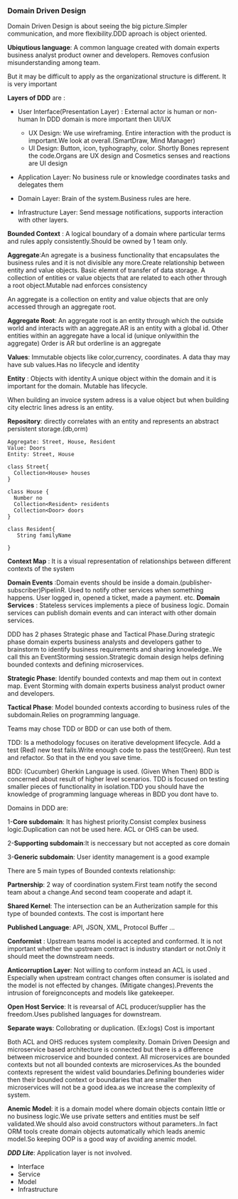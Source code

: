 ### Domain Driven Design

Domain Driven Design is about seeing the big picture.Simpler communication, and more flexibility.DDD aproach is object oriented.

__Ubiqutious language__: A common language created with domain experts business analyst product owner and developers. Removes confusion misunderstanding among team.

But it may be difficult to apply as the organizational structure is different. It is very important

__Layers of DDD__ are :
- User Interface(Presentation Layer) : External actor is human or non-human In DDD domain is more important then UI/UX

  - UX Design: We use wireframing. Entire  interaction with the product is important.We look at overall.(SmartDraw, Mind Manager)
  - UI Design: Button, icon, typhography, color. Shortly Bones represent the code.Organs are UX design and Cosmetics senses and reactions are UI design

- Application Layer: No business rule or knowledge coordinates tasks and delegates them
- Domain Layer: Brain of the system.Business rules are here.
- Infrastructure Layer: Send message notifications, supports interaction with other layers.

__Bounded Context__ : A logical boundary of a domain where particular terms and rules apply consistently.Should be owned by 1 team only.

__Aggregate__:An agregate is a business functionality that encapsulates the business rules and it is not divisible any more.Create relationship between entity and value objects. Basic elemnt of transfer of data storage. A collection of entities or value objects that are related to each other through a root object.Mutable nad enforces consistency

An aggregate is a collection on entity and value objects that are only accessed through an aggregate root. 

__Aggregate Root__: An aggregate root is an entity through which the outside world and interacts with an aggregate.AR is an entity with a global id. Other entities within an aggregate have a local id (unique onlywithin the aggregate) Order is AR but orderline is an aggregate


__Values__: Immutable objects like color,currency, coordinates. A data thay may have sub values.Has no lifecycle and identity

__Entity__ : Objects with identity.A unique object within the domain and it is important for the domain. Mutable has lifecycle.

When building an invoice system adress is a value object but when building city electric lines adress is an entity.

__Repository__: directly correlates with an entity and represents an abstract persistent storage.(db,orm)

```
Aggregate: Street, House, Resident
Value: Doors
Entity: Street, House 

class Street{
  Collection<House> houses
}

class House {
  Number no
  Collection<Resident> residents
  Collection<Door> doors
}

class Resident{
   String familyName

}

```


__Context Map__ : It is a visual representation of relationships between different contexts of the system

__Domain Events__ :Domain events should be inside a domain.(publisher-subscriber)PipelinR. Used to notify other services when something happens. User logged in, opened a ticket, made a payment. etc.
__Domain Services__ : Stateless services implements a piece of business logic. Domain services can publish domain events and can interact with other domain services.


DDD has 2 phases Strategic phase and Tactical Phase.During strategic phase domain experts business analysts and developers gather  to brainstorm to identify business requirements and sharing knowledge..We call this an EventStorming session.Strategic domain design helps defining bounded contexts and defining microservices.

__Strategic Phase__: Identify bounded contexts and map them out in context map. Event Storming with domain experts business analyst product owner and developers.

__Tactical Phase__: Model bounded contexts according to business rules of the subdomain.Relies on programming language.

Teams may chose TDD or BDD or can use both of them.

TDD: Is a methodology focuses on iterative development lifecycle. Add a test (Red) new test fails.Write enough code to pass the test(Green). Run test and refactor. So that in the end you save time.

BDD: (Cucumber) Gherkin Language is used. (Given When Then) BDD is concerned about result of higher level scenarios. TDD is focused on testing smaller pieces of functionality in isolation.TDD you should have the knowledge of programming language whereas in BDD you dont have to.

Domains in DDD are:

1-__Core subdomain__: It has highest priority.Consist complex business logic.Duplication can not be used here. ACL or OHS can be used.

2-__Supporting subdomain__:It is neccessary but not accepted as core domain 

3-__Generic subdomain__: User identity management is a good example




There are 5 main types of Bounded contexts relationship:

__Partnership__: 2 way of coordination system.First team notify the second team about a change.And second team cooperate and adapt it.

__Shared Kernel__: The intersection can be an Autherization sample for this type of bounded contexts. The cost is important here


__Published Language__: API, JSON, XML, Protocol Buffer ...

__Conformist__ : Upstream teams model is accepted and conformed. It is not important whether the upstream contract is industry standart or not.Only it should meet the downstream needs.

__Anticorruption Layer__: Not willing to conform instead  an ACL is used . Especially when upstream contract changes often consumer is isolated and the model is not effected by changes. (Mitigate changes).Prevents the intrusion of foreignconcepts and models like gatekeeper.

__Open Host Service__: It is revearsal of ACL producer/supplier has the freedom.Uses published languages for downstream.


__Separate ways__: Collobrating or duplication. (Ex:logs) Cost is important



Both ACL and OHS reduces system complexity.
Domain Driven Deesign and microservice based architecture is connected but there is a difference between microservice and bounded context. All microservices are bounded contexts but not all bounded contexts are microservices.As the bounded contexts represent the widest valid boundaries.Defining bounderies wider then their bounded context or boundaries that are smaller then microservices will not be a good idea.as we increase the complexity of system.





__Anemic Model__: it is a domain model where domain objects contain little or no business logic.We use private setters and entities must be self validated.We should also avoid constructors without parameters..In fact ORM tools create domain objects automatically which leads anemic model.So keeping OOP is a good way of avoiding anemic model.


___DDD Lite___:   Application layer is not involved.

- Interface
- Service
- Model
- Infrastructure

